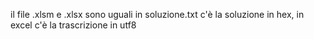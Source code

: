 il file .xlsm e .xlsx sono uguali
in soluzione.txt c'è la soluzione in hex, in excel c'è la trascrizione in utf8
